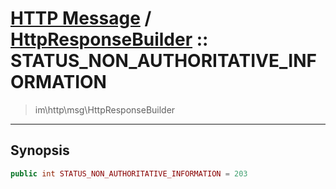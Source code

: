 # [HTTP Message](http.md) / [HttpResponseBuilder](http-HttpResponseBuilder.md) :: STATUS_NON_AUTHORITATIVE_INFORMATION
 > im\http\msg\HttpResponseBuilder
____

## Synopsis
```php
public int STATUS_NON_AUTHORITATIVE_INFORMATION = 203
```
